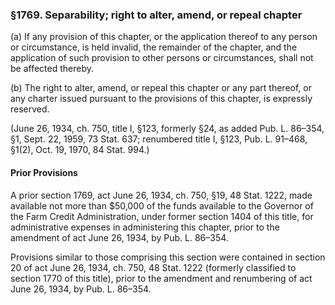### §1769. Separability; right to alter, amend, or repeal chapter ###

(a) If any provision of this chapter, or the application thereof to any person or circumstance, is held invalid, the remainder of the chapter, and the application of such provision to other persons or circumstances, shall not be affected thereby.

(b) The right to alter, amend, or repeal this chapter or any part thereof, or any charter issued pursuant to the provisions of this chapter, is expressly reserved.

(June 26, 1934, ch. 750, title I, §123, formerly §24, as added Pub. L. 86–354, §1, Sept. 22, 1959, 73 Stat. 637; renumbered title I, §123, Pub. L. 91–468, §1(2), Oct. 19, 1970, 84 Stat. 994.)

#### Prior Provisions ####

A prior section 1769, act June 26, 1934, ch. 750, §19, 48 Stat. 1222, made available not more than $50,000 of the funds available to the Governor of the Farm Credit Administration, under former section 1404 of this title, for administrative expenses in administering this chapter, prior to the amendment of act June 26, 1934, by Pub. L. 86–354.

Provisions similar to those comprising this section were contained in section 20 of act June 26, 1934, ch. 750, 48 Stat. 1222 (formerly classified to section 1770 of this title), prior to the amendment and renumbering of act June 26, 1934, by Pub. L. 86–354.